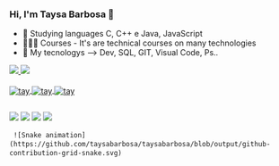 ### Hi, I'm Taysa Barbosa 👋

- 🌱 Studying languages C, C++ e Java, JavaScript
- 👨🏼‍🏫 Courses - It's are technical courses on many technologies
- 👯 My tecnologys --> Dev, SQL, GIT, Visual Code, Ps..

 <div>
  <a href="https://github.com/taysabarbosa">
  <img height="180em" src="https://github-readme-stats.vercel.app/api?username=taysabarbosa&show_icons=true&theme=tokyonight&include_all_commits=true&count_private=true"/>
  <img height="140em" src="https://github-readme-stats.vercel.app/api/top-langs/?username=taysabarbosa&layout=compact&langs_count=7&theme=tokyonight"/>
</div>
  
  <div style="display: inline_block"><br>
    
  <img align="center" alt="tay" height="30" width="40" src="https://cdn.jsdelivr.net/gh/devicons/devicon/icons/javascript/javascript-original.svg">
  <img align="center" alt="tay" height="30" width="40" src="https://cdn.jsdelivr.net/gh/devicons/devicon/icons/git/git-original.svg">
  <img align="center" alt="tay" height="30" width="40" src="https://cdn.jsdelivr.net/gh/devicons/devicon/icons/visualstudio/visualstudio-plain.svg">
 
  </div>
  
  ##
  
  <div> 
 
  <a href="https://instagram.com/b.taysa" target="_blank"><img src="https://img.shields.io/badge/-Instagram-%23E4405F?style=for-the-badge&logo=instagram&logoColor=white" target="_blank"></a>
 <a href="https://discord.gg/pDbY76q8Qf" target="_blank"><img src="https://img.shields.io/badge/Discord-7289DA?style=for-the-badge&logo=discord&logoColor=white" target="_blank"></a> 
  <a href = "mailto:taysabarbosa2015@gmail.com"><img src="https://img.shields.io/badge/-Gmail-%23333?style=for-the-badge&logo=gmail&logoColor=white" target="_blank"></a>
  <a href="https://www.linkedin.com/in/taysa-santos-341530153/" target="_blank"><img src="https://img.shields.io/badge/-LinkedIn-%230077B5?style=for-the-badge&logo=linkedin&logoColor=white" target="_blank"></a> 
  
     ![Snake animation](https://github.com/taysabarbosa/taysabarbosa/blob/output/github-contribution-grid-snake.svg)
 </div>
